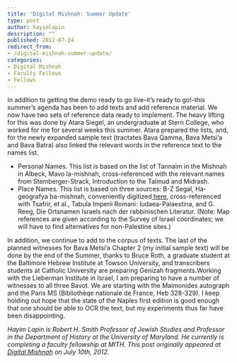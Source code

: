 ```yaml
---
title: 'Digital Mishnah: Summer Update'
type: post
author: hayimlapin
description: ""
published: 2012-07-24
redirect_from: 
- /digital-mishnah-summer-update/
categories:
- Digital Mishnah
- Faculty Fellows
- Fellows
---
```

In addition to getting the demo ready to go live–it’s ready to go!–this summer’s agenda has been to add texts and add reference material. We now have two sets of reference data ready to implement. The heavy lifting for this was done by Atara Siegel, an undergraduate at Stern College, who worked for me for several weeks this summer. Atara prepared the lists, and, for the newly expanded sample text (tractates Bava Qamma, Bava Metsi’a and Bava Batra) also linked the relevant words in the reference text to the names list.

- Personal Names. This list is based on the list of Tannaim in the Mishnah in Albeck, Mavo la-mishnah, cross-referenced with the relevant names from Stemberger-Strack, Introduction to the Talmud and Midrash.
- Place Names. This list is based on three sources: B-Z Segal, Ha-geografya ba-mishnah, conveniently digitized[ here](http://web.archive.org/web/20131112161945/http://www.shechem.org/torah/geomishna/index.html), cross-referenced with Tsafrir, et al., Tabula Imperii Romani: Iudaea-Palaestina, and G. Reeg, Die Ortsnamen Israels nach der rabbinischen Literatur. (Note: Map references are given according to the Survey of Israel coordinates; we will have to find alternatives for non-Palestine sites.)

In addition, we continue to add to the corpus of texts. The last of the planned witnesses for Bava Metsi’a Chapter 2 (my initial sample text) will be done by the end of the Summer, thanks to Bruce Roth, a graduate student at the Baltimore Hebrew Institute at Towson University, and transcribers students at Catholic University are preparing Genizah fragments.Working with the Lieberman Institute in Israel, I am preparing to have a number of witnesses to all three Bavot. We are starting with the Maimonides autograph and the Paris MS (Bibliothèqe nationale de France, Heb 328-329). I keep holding out hope that the state of the Naples first edition is good enough that one should be able to OCR the text, but my experiments thus far have been disappointing.

_Hayim Lapin is Robert H. Smith Professor of Jewish Studies and Professor in the Department of History at the University of Maryland. He currently is completing a faculty fellowship at MITH. This post originally appeared at[ Digital Mishnah](http://www.digitalmishnah.org) on July 10th, 2012._
